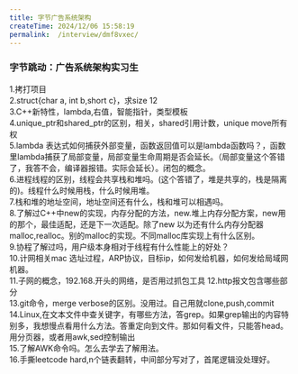 ```yaml
---
title: 字节广告系统架构
createTime: 2024/12/06 15:58:19
permalink:  /interview/dmf8vxec/
---
```

### 字节跳动：广告系统架构实习生
1.拷打项目\
2.struct{char a, int b,short c}，求size 12\
3.C++新特性，lambda,右值，智能指针，类型模板\
4.unique_ptr和shared_ptr的区别，相关，shared引用计数，unique move所有权\
5.lambda 表达式如何捕获外部变量，函数返回值可以是lambda函数吗？，函数里lambda捕获了局部变量，局部变量生命周期是否会延长。（局部变量这个答错了，我答不会，编译器报错。实际会延长）。闭包的概念。\
6.进程线程的区别，线程会共享栈和堆吗。(这个答错了，堆是共享的，栈是隔离的)。线程什么时候用栈，什么时候用堆。\
7.栈和堆的地址空间，地址空间还有什么，栈和堆可以相遇吗。\
8.了解过C++中new的实现，内存分配的方法，new.堆上内存分配方案，new用的那个，最佳适配，还是下一次适配。除了new 以为还有什么内存分配器 malloc,realloc。别的malloc的实现。不同malloc库实现上有什么区别。\
9.协程了解过吗，用户级本身相对于线程有什么性能上的好处？\
10.计网相关mac 选址过程，ARP协议，目标ip，如何发给机器，如何发给局域网机器。\
11.子网的概念，192.168.开头的网络，是否用过抓包工具
12.http报文包含哪些部分\
13.git命令，merge  verbose的区别。没用过。自己用就clone,push,commit\
14.Linux,在文本文件中查关键字，有哪些方法，答grep。如果grep输出的内容特别多，我想慢点看用什么方法。答重定向到文件。那如何看文件，只能答head。用分页器，或者用awk,sed控制输出\
15.了解AWK命令吗。怎么去学去了解用法。\
16.手撕leetcode hard,n个链表翻转，中间部分写对了，首尾逻辑没处理好。
